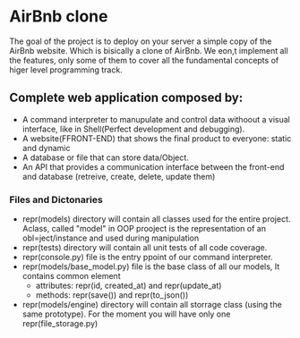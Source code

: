# AirBnb clone
The goal of the project is to deploy on your server a simple copy of the AirBnb website. Which is bisically a clone of AirBnb.
We eon,t implement all the features, only some of them to cover all the fundamental concepts of higer level programming track.

## Complete web application composed by:
* A command interpreter to manupulate and control data withoout a visual interface, like in Shell(Perfect development and debugging).
* A website(FFRONT-END) that shows the final product to everyone: static and dynamic
* A database or file that can store data/Object.
* An API that provides a communication interface  between the front-end and database (retreive, create, delete, update them)

### Files and Dictonaries

* repr(models) directory will contain all classes used for the entire project. Aclass, called "model" in OOP prooject is the representation of an obl=ject/instance and used during manipulation
* repr(tests) directory will contain all unit tests of all code coverage.
* repr(console.py) file is the entry ppoint of our command interpreter.
* repr(models/base_model.py) file is the base class of all our models, It contains common element
    * attributes: repr(id, created_at) and repr(update_at)
    * methods: repr(save()) and repr(to_json())
* repr(models/engine) directory will contain all storrage class (using the same prototype). For the moment you will have only one repr(file_storage.py)